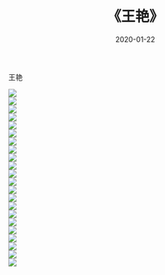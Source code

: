 ﻿---
layout: post
title:  《王艳》
date:   2020-01-22
img: http://img.660000.xyz/Sharelink/壁纸/明星魅力/华人明星/王艳/000.jpg
categories: [美女, 清纯, 唯美]
---

王艳

 ![](http://img.660000.xyz/Sharelink/壁纸/明星魅力/华人明星/王艳/001.jpg) <br>![](http://img.660000.xyz/Sharelink/壁纸/明星魅力/华人明星/王艳/002.jpg) <br>![](http://img.660000.xyz/Sharelink/壁纸/明星魅力/华人明星/王艳/003.jpg) <br>![](http://img.660000.xyz/Sharelink/壁纸/明星魅力/华人明星/王艳/004.jpg) <br>![](http://img.660000.xyz/Sharelink/壁纸/明星魅力/华人明星/王艳/005.jpg) <br>![](http://img.660000.xyz/Sharelink/壁纸/明星魅力/华人明星/王艳/006.jpg) <br>![](http://img.660000.xyz/Sharelink/壁纸/明星魅力/华人明星/王艳/007.jpg) <br>![](http://img.660000.xyz/Sharelink/壁纸/明星魅力/华人明星/王艳/008.jpg) <br>![](http://img.660000.xyz/Sharelink/壁纸/明星魅力/华人明星/王艳/009.jpg) <br>![](http://img.660000.xyz/Sharelink/壁纸/明星魅力/华人明星/王艳/010.jpg) <br>![](http://img.660000.xyz/Sharelink/壁纸/明星魅力/华人明星/王艳/011.jpg) <br>![](http://img.660000.xyz/Sharelink/壁纸/明星魅力/华人明星/王艳/012.jpg) <br>![](http://img.660000.xyz/Sharelink/壁纸/明星魅力/华人明星/王艳/013.jpg) <br>![](http://img.660000.xyz/Sharelink/壁纸/明星魅力/华人明星/王艳/014.jpg) <br>![](http://img.660000.xyz/Sharelink/壁纸/明星魅力/华人明星/王艳/015.jpg) <br>![](http://img.660000.xyz/Sharelink/壁纸/明星魅力/华人明星/王艳/016.jpg) <br>![](http://img.660000.xyz/Sharelink/壁纸/明星魅力/华人明星/王艳/017.jpg) <br>![](http://img.660000.xyz/Sharelink/壁纸/明星魅力/华人明星/王艳/018.jpg) <br>![](http://img.660000.xyz/Sharelink/壁纸/明星魅力/华人明星/王艳/019.jpg) <br>![](http://img.660000.xyz/Sharelink/壁纸/明星魅力/华人明星/王艳/020.jpg) <br>![](http://img.660000.xyz/Sharelink/壁纸/明星魅力/华人明星/王艳/021.jpg) <br>![](http://img.660000.xyz/Sharelink/壁纸/明星魅力/华人明星/王艳/022.jpg) <br>